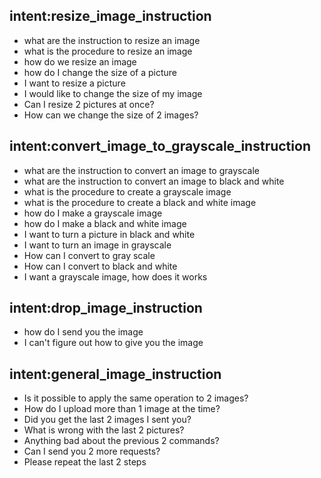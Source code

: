 ## intent:resize_image_instruction
- what are the instruction to resize an image
- what is the procedure to resize an image
- how do we resize an image
- how do I change the size of a picture
- I want to resize a picture
- I would like to change the size of my image
- Can I resize 2 pictures at once?
- How can we change the size of 2 images?


## intent:convert_image_to_grayscale_instruction
- what are the instruction to convert an image to grayscale
- what are the instruction to convert an image to black and white
- what is the procedure to create a grayscale image
- what is the procedure to create a black and white image
- how do I make a grayscale image
- how do I make a black and white image
- I want to turn a picture in black and white
- I want to turn an image in grayscale
- How can I convert to gray scale
- How can I convert to black and white
- I want a grayscale image, how does it works


## intent:drop_image_instruction
- how do I send you the image
- I can't figure out how to give you the image


## intent:general_image_instruction
- Is it possible to apply the same operation to 2 images?
- How do I upload more than 1 image at the time?
- Did you get the last 2 images I sent you?
- What is wrong with the last 2 pictures?
- Anything bad about the previous 2 commands?
- Can I send you 2 more requests?
- Please repeat the last 2 steps
